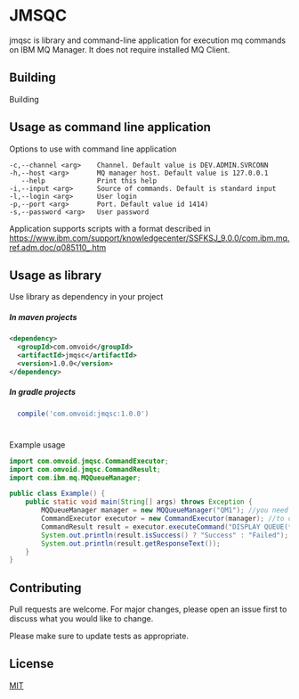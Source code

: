 # JMSQC

jmqsc is library and command-line application for execution mq commands on IBM MQ Manager. It does not require installed MQ Client.

## Building
Building

## Usage as command line application

Options to use with command line application
```
-c,--channel <arg>    Channel. Default value is DEV.ADMIN.SVRCONN
-h,--host <arg>       MQ manager host. Default value is 127.0.0.1
   --help             Print this help
-i,--input <arg>      Source of commands. Default is standard input
-l,--login <arg>      User login
-p,--port <arg>       Port. Default value id 1414)
-s,--password <arg>   User password
```

Application supports scripts with a format described in https://www.ibm.com/support/knowledgecenter/SSFKSJ_9.0.0/com.ibm.mq.ref.adm.doc/q085110_.htm  

## Usage as library

Use library as dependency in your project
##### In maven projects

```xml
<dependency>
  <groupId>com.omvoid</groupId>
  <artifactId>jmqsc</artifactId>
  <version>1.0.0</version>
</dependency>
```

##### In gradle projects
```groovy
  compile('com.omvoid:jmqsc:1.0.0')
```
#
Example usage
```java
import com.omvoid.jmqsc.CommandExecutor;
import com.omvoid.jmqsc.CommandResult;
import com.ibm.mq.MQQueueManager;

public class Example() {
    public static void main(String[] args) throws Exception {
        MQQueueManager manager = new MQQueueManager("QM1"); //you need instance of MQManager
        CommandExecutor executor = new CommandExecutor(manager); //to create CommandExecutor
        CommandResult result = executor.executeCommand("DISPLAY QUEUE(*)");
        System.out.println(result.isSuccess() ? "Success" : "Failed");
        System.out.println(result.getResponseText());
    }
}
```

## Contributing
Pull requests are welcome. For major changes, please open an issue first to discuss what you would like to change.

Please make sure to update tests as appropriate.

## License
[MIT](https://choosealicense.com/licenses/mit/)

